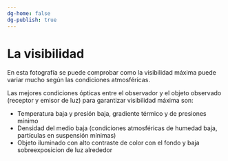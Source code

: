 ```yaml
---
dg-home: false
dg-publish: true
---
```


# La visibilidad

En esta fotografía se puede comprobar como la visibilidad máxima puede variar mucho según las condiciones atmosféricas.

Las mejores condiciones ópticas entre el observador y el objeto observado (receptor y emisor de luz) para garantizar visibilidad máxima son:
- Temperatura baja y presión baja, gradiente térmico y de presiones mínimo
- Densidad del medio baja (condiciones atmosféricas de humedad baja, partículas en suspensión mínimas)
- Objeto iluminado con alto contraste de color con el fondo y baja sobreexposicion de luz alrededor